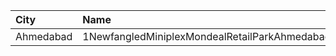 | City      | Name                                          | Language |  Time | Type        | Price | Capacity | Booked |
| :-------- | :-------------------------------------------- | :------- | ----: | :---------- | ----: | -------: | -----: |
| Ahmedabad | 1NewfangledMiniplexMondealRetailParkAhmedabad | Gujarati | 18:45 | GroundFloor |  300₹ |       48 |     38 |